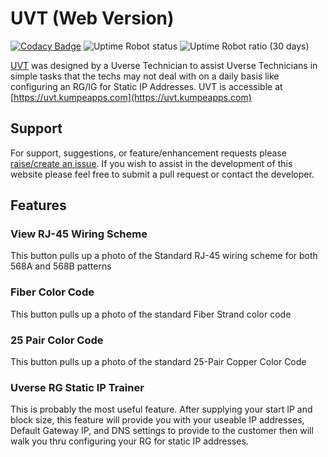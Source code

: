 # UVT (Web Version)

[![Codacy Badge](https://api.codacy.com/project/badge/Grade/2cbf45b38dab4bfebd055006ce8c574a)](https://app.codacy.com/gh/kumpeapps/UVT_PHP?utm_source=github.com&utm_medium=referral&utm_content=kumpeapps/UVT_PHP&utm_campaign=Badge_Grade_Settings) ![Uptime Robot status](https://img.shields.io/uptimerobot/status/m788773890-8d27aa1fdec17c3c0c489c34?style=plastic) ![Uptime Robot ratio (30 days)](https://img.shields.io/uptimerobot/ratio/m788773890-8d27aa1fdec17c3c0c489c34?style=plastic)

[UVT](https://uvt.kumpeapps.com) was designed by a Uverse Technician to assist Uverse Technicians in simple tasks that the techs may not deal with on a daily basis like configuring an RG/IG for Static IP Addresses.
UVT is accessible at [https://uvt.kumpeapps.com](https://uvt.kumpeapps.com)

## Support
For support, suggestions, or feature/enhancement requests please [raise/create an issue](https://github.com/kumpeapps/UVT_PHP/issues/new/choose).
If you wish to assist in the development of this website please feel free to submit a pull request or contact the developer.

## Features

### View RJ-45 Wiring Scheme
This button pulls up a photo of the Standard RJ-45 wiring scheme for both 568A and 568B patterns

### Fiber Color Code
This button pulls up a photo of the standard Fiber Strand color code

### 25 Pair Color Code
This button pulls up a photo of the standard 25-Pair Copper Color Code

### Uverse RG Static IP Trainer
This is probably the most useful feature. After supplying your start IP and block size, this feature will provide you with your useable IP addresses, Default Gateway IP, and DNS settings to provide to the customer then will walk you thru configuring your RG for static IP addresses.
